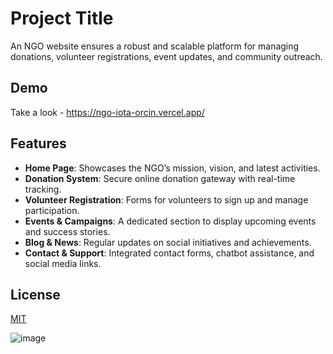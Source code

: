 
# Project Title

An NGO website ensures a robust and scalable platform for managing donations, volunteer registrations, event updates, and community outreach. 

## Demo
Take a look - https://ngo-iota-orcin.vercel.app/


## Features

- **Home Page**: Showcases the NGO’s mission, vision, and latest activities.
- **Donation System**: Secure online donation gateway with real-time tracking.
- **Volunteer Registration**: Forms for volunteers to sign up and manage participation.
- **Events & Campaigns**: A dedicated section to display upcoming events and success stories.
- **Blog & News**: Regular updates on social initiatives and achievements.
- **Contact & Support**: Integrated contact forms, chatbot assistance, and social media links.

## License

[MIT](https://choosealicense.com/licenses/mit/)


![image](https://github.com/user-attachments/assets/f30523ef-a58e-4713-855c-a81d02c0ac6a)
